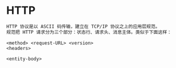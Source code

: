 # HTTP
```md
HTTP 协议是以 ASCII 码传输，建立在 TCP/IP 协议之上的应用层规范。
规范把 HTTP 请求分为三个部分：状态行、请求头、消息主体。类似于下面这样：
```
```http
<method> <request-URL> <version>
<headers>

<entity-body>
```

